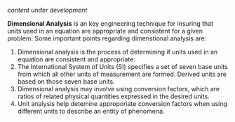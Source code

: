 *content under development*

**Dimensional Analysis** is an key engineering technique for insuring that units used in an equation are appropriate and consistent for a given problem. Some important points regarding dimenstional analysis are:

1. Dimensional analysis is the process of determining if units used in an equation are consistent and appropriate.
2. The International System of Units (SI) specifies a set of seven base units from which all other units of measurement are formed. Derived units are based on those seven base units.
4. Dimensional analysis may involve using conversion factors, which are ratios of related physical quantities expressed in the desired units.
3. Unit analysis help detemine approporiate conversion factors when using different units to describe an entity of phenomena.

```python

```
